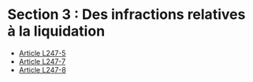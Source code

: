 # Section 3 : Des infractions relatives à la liquidation

- [Article L247-5](article-l247-5.md)
- [Article L247-7](article-l247-7.md)
- [Article L247-8](article-l247-8.md)
